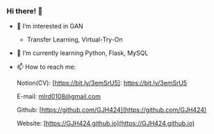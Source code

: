 ### Hi there! 👋

- 👀 I’m interested in GAN
  - Transfer Learning, Virtual-Try-On
- 🌱 I’m currently learning Python, Flask, MySQL
- 📫 How to reach me: 

  Notion(CV): [https://bit.ly/3emSrU5]: https://bit.ly/3emSrU5

  E-mail: [mlrd0108@gmail.com](mlrd0108@gmail.com)
  
  Github: [https://github.com/GJH424](https://github.com/GJH424)
  
  Website: [https://GJH424.github.io](https://GJH424.github.io)
  

  
  

